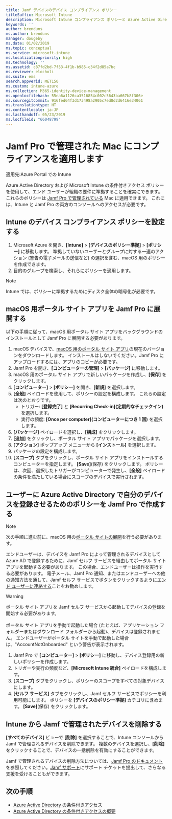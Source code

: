 ```yaml
---
title: Jamf デバイスのデバイス コンプライアンス ポリシー
titleSuffix: Microsoft Intune
description: Microsoft Intune コンプライアンス ポリシーと Azure Active Directory の条件付きアクセスを使って、Jamf で管理されるデバイスをセキュリティ保護できます。
keywords: ''
author: brenduns
ms.author: brenduns
manager: dougeby
ms.date: 01/02/2019
ms.topic: conceptual
ms.service: microsoft-intune
ms.localizationpriority: high
ms.technology: ''
ms.assetid: c87fd2bd-7f53-4f1b-b985-c34f2d85a7bc
ms.reviewer: elocholi
ms.suite: ems
search.appverid: MET150
ms.custom: intune-azure
ms.collection: M365-identity-device-management
ms.openlocfilehash: 55ea6a1126ca3516854c002c5643ba667b8f306e
ms.sourcegitcommit: 916fed64f3d173498a2905c7ed8d2d6416e34061
ms.translationtype: HT
ms.contentlocale: ja-JP
ms.lasthandoff: 05/23/2019
ms.locfileid: "66048799"
---
```

# <a name="enforce-compliance-on-macs-managed-with-jamf-pro"></a>Jamf Pro で管理された Mac にコンプライアンスを適用します

適用先:Azure Portal での Intune

Azure Active Directory および Microsoft Intune の条件付きアクセス ポリシーを使用して、エンド ユーザーが組織の要件に準拠することを確実にできます。 これらのポリシーは [Jamf Pro で管理されている](conditional-access-integrate-jamf.md) Mac に適用できます。 これには、Intune と Jamf Pro の両方のコンソールへのアクセスが必要です。

## <a name="set-up-device-compliance-policies-in-intune"></a>Intune のデバイス コンプライアンス ポリシーを設定する

1. Microsoft Azure を開き、**[Intune]** > **[デバイスのポリシー準拠]** > **[ポリシー]** に移動します。 準拠していないユーザーとグループに対する一連のアクション (警告の電子メールの送信など) の選択を含む、macOS 用のポリシーを作成できます。
2. 目的のグループを検索し、それらにポリシーを適用します。

> [!Note]
> Intune では、ポリシーに準拠するためにディスク全体の暗号化が必要です。

## <a name="deploy-the-company-portal-app-for-macos-in-jamf-pro"></a>macOS 用ポータル サイト アプリを Jamf Pro に展開する

以下の手順に従って、macOS 用ポータル サイト アプリをバックグラウンドのインストールとして Jamf Pro に展開する必要があります。

1. macOS デバイスで、[macOS 用のポータル サイト アプリ](https://go.microsoft.com/fwlink/?linkid=862280)の現在のバージョンをダウンロードします。 インストールはしないでください。Jamf Pro にアップロードするには、アプリのコピーが必要です。
2. Jamf Pro を開き、**[コンピューターの管理]** > **[パッケージ]** に移動します。
3. macOS 用のポータル サイト アプリで新しいパッケージを作成し、**[保存]** をクリックします。
4. **[コンピューター]** > **[ポリシー]** を開き、**[新規]** を選択します。
5. **[全般]** ペイロードを使用して、ポリシーの設定を構成します。 これらの設定は次のとおりです。
   - トリガー: **[登録完了]** と **[Recurring Check-in]\(定期的なチェックイン\)** を選択します。
   - 実行の頻度: **[Once per computer]\(コンピューターにつき 1 回\)** を選択します。
6. **[パッケージ]** ペイロードを選択し、**[構成]** をクリックします。
7. **[追加]** をクリックし、ポータル サイト アプリでパッケージを選択します。
8. **[アクション]** ポップアップ メニューから **[インストール]** を選択します。
9. パッケージの設定を構成します。
10. **[スコープ]** タブをクリックし、ポータル サイト アプリをインストールするコンピューターを指定します。 **[Save]**(保存) をクリックします。 ポリシーは、次回、選択したトリガーがコンピューターで発生し、**[全般]** ペイロードの条件を満たしている場合にスコープのデバイスで実行されます。

## <a name="create-a-policy-in-jamf-pro-to-have-users-register-their-devices-with-azure-active-directory"></a>ユーザーに Azure Active Directory で自分のデバイスを登録させるためのポリシーを Jamf Pro で作成する

> [!NOTE]
> 次の手順に進む前に、macOS 用の[ポータル サイトの展開](conditional-access-assign-jamf.md#deploy-the-company-portal-app-for-macos-in-jamf-pro)を行う必要があります。  

エンドユーザーは、デバイスを Jamf Pro によって管理されるデバイスとして Azure AD で登録するために、Jamf セルフ サービスを経由してポータル サイト アプリを起動する必要があります。 この場合、エンドユーザーは操作を実行する必要があります。 電子メール、Jamf Pro 通知、またはエンドユーザーへの他の通知方法を通して、Jamf セルフ サービスでボタンをクリックするように[エンド ユーザーに連絡する](end-user-educate.md)ことをお勧めします。

> [!WARNING]
> ポータル サイト アプリを Jamf セルフ サービスから起動してデバイスの登録を開始する必要があります。 <br><br>ポータル サイト アプリを手動で起動した場合 (たとえば、アプリケーション フォルダーまたはダウンロード フォルダーから起動)、デバイスは登録されません。 エンドユーザーがポータル サイトを手動で起動した場合は、"AccountNotOnboarded" という警告が表示されます。

1. Jamf Pro で **[コンピューター]** > **[ポリシー]** に移動し、デバイス登録用の新しいポリシーを作成します。
2. トリガーや実行の頻度など、**[Microsoft Intune 統合]** ペイロードを構成します。
3. **[スコープ]** タブをクリックし、ポリシーのスコープをすべての対象デバイスにします。
4. **[セルフ サービス]** タブをクリックし、Jamf セルフ サービスでポリシーを利用可能にします。 ポリシーを **[デバイスのポリシー準拠]** カテゴリに含めます。 **[Save]**(保存) をクリックします。

## <a name="removing-a-jamf-managed-device-from-intune"></a>Intune から Jamf で管理されたデバイスを削除する

**[すべてのデバイス]** ビューで **[削除]** を選択することで、Intune コンソールから Jamf で管理されるデバイスを削除できます。 複数のデバイスを選択し、**[削除]** をクリックすることで、デバイスの一括削除を有効にすることができます。

Jamf で管理されるデバイスの削除方法については、[Jamf Pro のドキュメント](https://www.jamf.com/jamf-nation/articles/80/unmanaging-computers-while-preserving-their-inventory-information)を参照してください。[Jamf サポート](https://www.jamf.com/support/)にサポート チケットを提出して、さらなる支援を受けることもができます。 

## <a name="next-steps"></a>次の手順

- [Azure Active Directory の条件付きアクセス](https://docs.microsoft.com/azure/active-directory/active-directory-conditional-access-azure-portal)
- [Azure Active Directory の条件付きアクセスの概要](https://docs.microsoft.com/azure/active-directory/active-directory-conditional-access-azure-portal-get-started)
